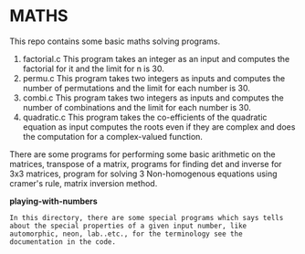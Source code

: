 # MATHS

This repo contains some basic maths solving programs.

1. factorial.c
    This program takes an integer as an input and computes the factorial for it and the limit for n is 30.
2. permu.c
    This program takes two integers as inputs and computes the number of permutations and the limit for each number is 30.
3. combi.c
    This program takes two integers as inputs and computes the number of combinations and the limit for each number is 30.
4. quadratic.c
    This program takes the co-efficients of the quadratic equation as input computes the roots even if they are complex and does the computation for a complex-valued function.

There are some programs for performing some basic arithmetic on the matrices, transpose of a matrix, programs for finding det and inverse for 3x3 matrices, program for solving 3 Non-homogenous equations using cramer's rule, matrix inversion method.

**playing-with-numbers**

    In this directory, there are some special programs which says tells about the special properties of a given input number, like automorphic, neon, lab..etc., for the terminology see the documentation in the code.

